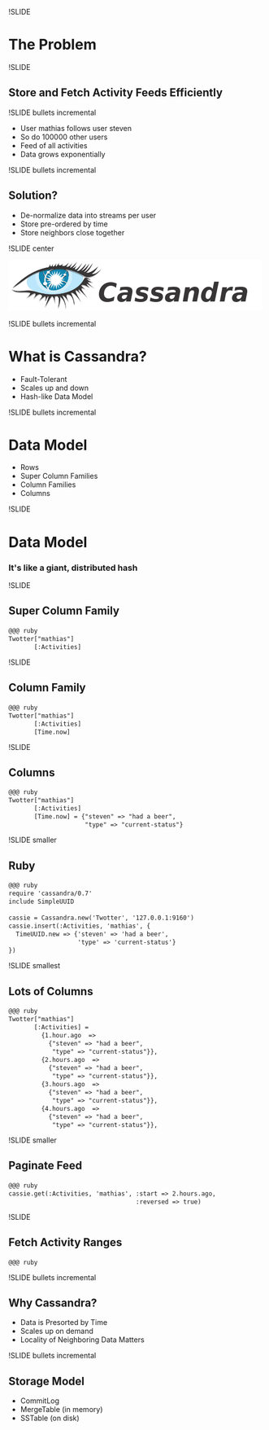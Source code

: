 !SLIDE

# The Problem

!SLIDE

## Store and Fetch Activity Feeds Efficiently ##

!SLIDE bullets incremental

* User mathias follows user steven
* So do 100000 other users
* Feed of all activities
* Data grows exponentially

!SLIDE bullets incremental

## Solution?

* De-normalize data into streams per user
* Store pre-ordered by time
* Store neighbors close together

!SLIDE center

<a href="http://cassandra.apache.org"><img src="cassandra_logo.png"/></a>

!SLIDE bullets incremental

# What is Cassandra?

* Fault-Tolerant
* Scales up and down
* Hash-like Data Model

!SLIDE bullets incremental

# Data Model

* Rows
* Super Column Families
* Column Families
* Columns

!SLIDE

# Data Model

### It's like a giant, distributed hash ###

!SLIDE

## Super Column Family

    @@@ ruby
    Twotter["mathias"]
           [:Activities]

!SLIDE

## Column Family

    @@@ ruby
    Twotter["mathias"]
           [:Activities]
           [Time.now]

!SLIDE

## Columns

    @@@ ruby
    Twotter["mathias"]
           [:Activities]
           [Time.now] = {"steven" => "had a beer",
                         "type" => "current-status"}

!SLIDE smaller

## Ruby

    @@@ ruby
    require 'cassandra/0.7'
    include SimpleUUID

    cassie = Cassandra.new('Twotter', '127.0.0.1:9160')
    cassie.insert(:Activities, 'mathias', {
      TimeUUID.new => {'steven' => 'had a beer',
                       'type' => 'current-status'}
    })

!SLIDE smallest

## Lots of Columns

    @@@ ruby
    Twotter["mathias"]
           [:Activities] =
             {1.hour.ago  =>
               {"steven" => "had a beer",
                "type" => "current-status"}},
             {2.hours.ago  =>
               {"steven" => "had a beer",
                "type" => "current-status"}},
             {3.hours.ago  =>
               {"steven" => "had a beer",
                "type" => "current-status"}},
             {4.hours.ago  =>
               {"steven" => "had a beer",
                "type" => "current-status"}},

!SLIDE smaller

## Paginate Feed

    @@@ ruby
    cassie.get(:Activities, 'mathias', :start => 2.hours.ago,
                                       :reversed => true)

!SLIDE

## Fetch Activity Ranges

    @@@ ruby
!SLIDE bullets incremental

## Why Cassandra?

* Data is Presorted by Time
* Scales up on demand
* Locality of Neighboring Data Matters

!SLIDE bullets incremental

## Storage Model

* CommitLog
* MergeTable (in memory)
* SSTable (on disk)
